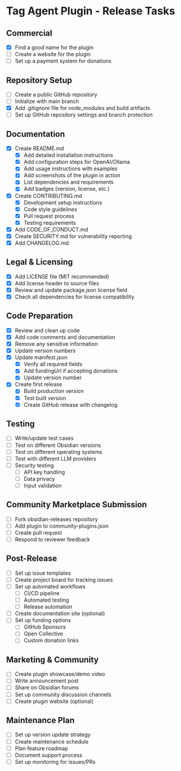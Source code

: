 # Tag Agent Plugin - Release Tasks

## Commercial

- [x] Find a good name for the plugin
- [ ] Create a website for the plugin
- [ ] Set up a payment system for donations

## Repository Setup

- [ ] Create a public GitHub repository
- [ ] Initialize with main branch
- [x] Add .gitignore file for node_modules and build artifacts
- [ ] Set up GitHub repository settings and branch protection

## Documentation

- [x] Create README.md
    - [x] Add detailed installation instructions
    - [x] Add configuration steps for OpenAI/Ollama
    - [x] Add usage instructions with examples
    - [x] Add screenshots of the plugin in action
    - [x] List dependencies and requirements
    - [x] Add badges (version, license, etc.)
- [x] Create CONTRIBUTING.md
    - [x] Development setup instructions
    - [x] Code style guidelines
    - [x] Pull request process
    - [x] Testing requirements
- [x] Add CODE_OF_CONDUCT.md
- [x] Create SECURITY.md for vulnerability reporting
- [x] Add CHANGELOG.md

## Legal & Licensing

- [x] Add LICENSE file (MIT recommended)
- [x] Add license header to source files
- [x] Review and update package.json license field
- [x] Check all dependencies for license compatibility

## Code Preparation

- [x] Review and clean up code
- [x] Add code comments and documentation
- [x] Remove any sensitive information
- [x] Update version numbers
- [x] Update manifest.json
    - [x] Verify all required fields
    - [x] Add fundingUrl if accepting donations
    - [x] Update version number
- [x] Create first release
    - [x] Build production version
    - [x] Test built version
    - [x] Create GitHub release with changelog

## Testing

- [ ] Write/update test cases
- [ ] Test on different Obsidian versions
- [ ] Test on different operating systems
- [ ] Test with different LLM providers
- [ ] Security testing
    - [ ] API key handling
    - [ ] Data privacy
    - [ ] Input validation

## Community Marketplace Submission

- [ ] Fork obsidian-releases repository
- [ ] Add plugin to community-plugins.json
- [ ] Create pull request
- [ ] Respond to reviewer feedback

## Post-Release

- [ ] Set up issue templates
- [ ] Create project board for tracking issues
- [ ] Set up automated workflows
    - [ ] CI/CD pipeline
    - [ ] Automated testing
    - [ ] Release automation
- [ ] Create documentation site (optional)
- [ ] Set up funding options
    - [ ] GitHub Sponsors
    - [ ] Open Collective
    - [ ] Custom donation links

## Marketing & Community

- [ ] Create plugin showcase/demo video
- [ ] Write announcement post
- [ ] Share on Obsidian forums
- [ ] Set up community discussion channels
- [ ] Create plugin website (optional)

## Maintenance Plan

- [ ] Set up version update strategy
- [ ] Create maintenance schedule
- [ ] Plan feature roadmap
- [ ] Document support process
- [ ] Set up monitoring for issues/PRs
